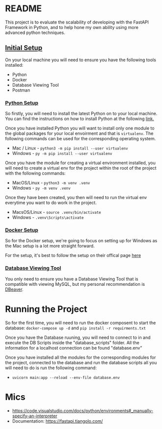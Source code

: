 # README

This project is to evaluate the scalability of developing with the FastAPI Framework in Python, and to help hone my own ability using more advanced python techniques.

## <ins>Initial Setup</ins>

On your local machine you will need to ensure you have the following tools installed:

- Python
- Docker
- Database Viewing Tool
- Postman

### <ins>Python Setup</ins>

So firstly, you will need to install the latest Python on to your local machine. You can find the instructions on how to install Python at the following [link.](https://www.python.org/downloads/)

Once you have installed Python you will want to install only one module to the global packages for your local envoirment and that is `virtualenv`. The following commands can be used for the corresponding operating system.

- Mac / Linux - `python3 -m pip install --user virtualenv`
- Windows - `py -m pip install --user virtualenv`

Once you have the module for creating a virtual environment installed, you will need to create a virtual env for the project within the root of the project with the following commands:

- MacOS/Linux - `python3 -m venv .venv`
- Windows - `py -m venv .venv`

Once they have been created, you then will need to run the virtual env everytime you want to do work in the project.

- MacsOS/Linux - `source .venv/bin/activate`
- Windows - `.venv\Scripts\activate`

### <ins> Docker Setup </ins>

So for the Docker setup, we're going to focus on setting up for Windows as the Mac setup is a lot more straight forward.

For the setup, it's best to follow the setup on their offical page [here](https://docs.docker.com/desktop/windows/install/)

### <ins> Database Viewing Tool </ins>

You only need to ensure you have a Database Viewing Tool that is compatible with viewing MySQL, but my personal recommendation is [DBeaver](https://dbeaver.io/).

# Running the Project

So for the first time, you will need to run the docker composent to start the database: `docker-compose up -d` and `pip install -r requirments.txt`

Once you have the Database ruuning, you will need to connect to in and execute the DB Scripts inside the "database_scripts" folder. All the information for a localhost connection can be found "database.env"

Once you have installed all the modules for the corresponding modules for the project, connected to the database and run the database scripts all you will need to do is run the following command:

- `uvicorn main:app --reload --env-file database.env`

# Mics

- https://code.visualstudio.com/docs/python/environments#_manually-specify-an-interpreter
- Documentation: https://fastapi.tiangolo.com/
